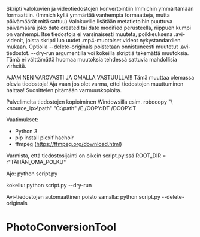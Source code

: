 Skripti valokuvien ja videotiedostojen konvertointiin Immichin ymmärtämään formaattiin. (Immich kyllä ymmärtää vanhempia formaatteja, mutta päivämäärät mitä sattuu)
Valokuville lisätään metatietoihin puuttuva päivämäärä joko date created tai date modified perusteella, riippuen kumpi on vanhempi. Itse tiedostoja ei varsinaisesti muuteta, 
poikkeuksena .avi-videoit, joista skripti luo uudet .mp4-muotoiset videot nykystandardien mukaan. Optiolla --delete-originals poistetaan onnistuneesti muutetut .avi-tiedostot.
--dry-run argumentilla voi kokeilla skriptiä tekemättä muutoksia. Tämä ei välttämättä huomaa muutoksia tehdessä sattuvia mahdollisia virheitä.

AJAMINEN VAROVASTI JA OMALLA VASTUULLA!!!
Tämä muuttaa olemassa olevia tiedostoja! Aja vaan jos olet varma, ettei tiedostojen muuttuminen haittaa! Suosittelen pitämään varmuuskopioita.

Palvelimelta tiedostojen kopioiminen Windowsilla esim.
robocopy "\\<source_ip>\path" "C:\path" /E /COPY:DT /DCOPY:T

Vaatimukset:
- Python 3
- pip install piexif hachoir
- ffmpeg (https://ffmpeg.org/download.html)

Varmista, että tiedostosijainti on oikein script.py:ssä
ROOT_DIR = r"TÄHÄN_OMA_POLKU"

Ajo:
python script.py

kokeilu:
python script.py --dry-run

Avi-tiedostojen automaattinen poisto samalla:
python script.py --delete-originals
# PhotoConversionTool

